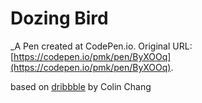 # Dozing Bird
 _A Pen created at CodePen.io. Original URL: [https://codepen.io/pmk/pen/ByXOOq](https://codepen.io/pmk/pen/ByXOOq).

 based on <a href="https://dribbble.com/shots/2015903-Dozing-bird" target="_blank">dribbble</a> by  Colin Chang